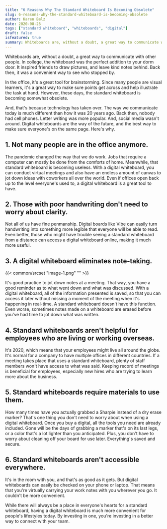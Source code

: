 ```yaml
---
title: "6 Reasons Why The Standard Whiteboard Is Becoming Obsolete"
slug: 6-reasons-why-the-standard-whiteboard-is-becoming-obsolete
author: Karen Belz
date: 2020-08-25
tags: ["standard whiteboard", "whiteboards", "digital"]
draft: false
isfeatured: true
summary: Whiteboards are, without a doubt, a great way to communicate with other people. However, these days, the standard whiteboard is becoming somewhat obsolete because technology has taken over.
---
```






Whiteboards are, without a doubt, a great way to communicate with other people. In college, the whiteboard was the perfect addition to your dorm door. It inspired friends to draw pictures, and leave kind notes behind. Back then, it was a convenient way to see who stopped by.
 
In the office, it's a great tool for brainstorming. Since many people are visual learners, it's a great way to make sure points get across and help illustrate the task at hand. However, these days, the standard whiteboard is becoming somewhat obsolete.
 
And, that's because technology has taken over. The way we communicate today is much different than how it was 20 years ago. Back then, nobody had cell phones. Letter writing was more popular. And, social media wasn't around. Digital whiteboards are the way of the future, and the best way to make sure everyone's on the same page. Here's why.
 

## 1. Not many people are in the office anymore. 

The pandemic changed the way that we do work. Jobs that require a computer can mostly be done from the comforts of home. Meanwhile, that standard whiteboard is becoming useless. With a digital whiteboard, you can conduct virtual meetings and also have an endless amount of canvas to jot down ideas with coworkers all over the world. Even if offices open back up to the level everyone's used to, a digital whiteboard is a great tool to have.
 

## 2. Those with poor handwriting don't need to worry about clarity. 

Not all of us have fine penmanship. Digital boards like Vibe can easily turn handwriting into something more legible that everyone will be able to read. Even better, those who might have trouble seeing a standard whiteboard from a distance can access a digital whiteboard online, making it much more useful.
 

## 3. A digital whiteboard eliminates note-taking. 
{{< common/srcset "image-1.png" "" >}}


It's good practice to jot down notes at a meeting. That way, you have a good reminder as to what went down and what was discussed. With a digital whiteboard, all of the information presented is saved, so that you can access it later without missing a moment of the meeting when it's happening in real-time. A standard whiteboard doesn't have this function. Even worse, sometimes notes made on a whiteboard are erased before you've had time to jot down what was written.
 

## 4. Standard whiteboards aren't helpful for employees who are living or working overseas.

It's 2020, which means that your employees might live all around the globe. It's normal for a company to have multiple offices in different countries. If a meeting takes place that uses a standard whiteboard, plenty of staff members won't have access to what was said. Keeping record of meetings is beneficial for employees, especially new hires who are trying to learn more about the business.
 

## 5. Standard whiteboards require materials to use them. 

How many times have you actually grabbed a Sharpie instead of a dry erase marker? That's one thing you don't need to worry about when using a digital whiteboard. Once you buy a digital, all the tools you need are already included. Gone will be the days of grabbing a marker that's on its last legs, or a color that's a lot lighter than you anticipated. Plus, you don't have to worry about cleaning off your board for use later. Everything's saved and secure.
 

## 6. Standard whiteboards aren't accessible everywhere.

It's in the room with you, and that's as good as it gets. But digital whiteboards can easily be checked on your phone or laptop. That means that you're virtually carrying your work notes with you wherever you go. It couldn't be more convenient.
 
While there will always be a place in everyone's hearts for a standard whiteboard, having a digital whiteboard is much more convenient for people's lifestyles today. By investing in one, you're investing in a better way to connect with your team.
